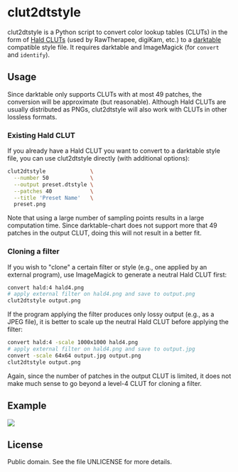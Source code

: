 clut2dtstyle
============

clut2dtstyle is a Python script to convert color lookup tables (CLUTs)
in the form of [Hald CLUTs][1] (used by RawTherapee, digiKam, etc.) to
a [darktable][2] compatible style file.  It requires darktable and
ImageMagick (for `convert` and `identify`).

Usage
-----

Since darktable only supports CLUTs with at most 49 patches, the
conversion will be approximate (but reasonable).  Although Hald CLUTs
are usually distributed as PNGs, clut2dtstyle will also work with CLUTs
in other lossless formats.

### Existing Hald CLUT

If you already have a Hald CLUT you want to convert to a darktable style
file, you can use clut2dtstyle directly (with additional options):

```bash
clut2dtstyle              \
  --number 50             \
  --output preset.dtstyle \
  --patches 40            \
  --title 'Preset Name'   \
  preset.png
```

Note that using a large number of sampling points results in a large
computation time.  Since darktable-chart does not support more that 49
patches in the output CLUT, doing this will not result in a better fit.

### Cloning a filter

If you wish to "clone" a certain filter or style (e.g., one applied by
an external program), use ImageMagick to generate a neutral Hald CLUT
first:

```bash
convert hald:4 hald4.png
# apply external filter on hald4.png and save to output.png
clut2dtstyle output.png
```

If the program applying the filter produces only lossy output (e.g., as
a JPEG file), it is better to scale up the neutral Hald CLUT before
applying the filter:

```bash
convert hald:4 -scale 1000x1000 hald4.png
# apply external filter on hald4.png and save to output.jpg
convert -scale 64x64 output.jpg output.png
clut2dtstyle output.png
```

Again, since the number of patches in the output CLUT is limited, it
does not make much sense to go beyond a level-4 CLUT for cloning
a filter.

Example
-------

![](https://i.imgur.com/59fWROK.png)

License
-------

Public domain.  See the file UNLICENSE for more details.

[1]: http://www.quelsolaar.com/technology/clut.html
[2]: https://www.darktable.org/
